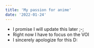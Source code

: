 ```yaml
---
title: 'My passion for anime'
date: '2022-01-24'
---
```


- I promise I will update this later ;-; 
- Right now I have to focus on the VOI
- I sincerely apologize for this D:
